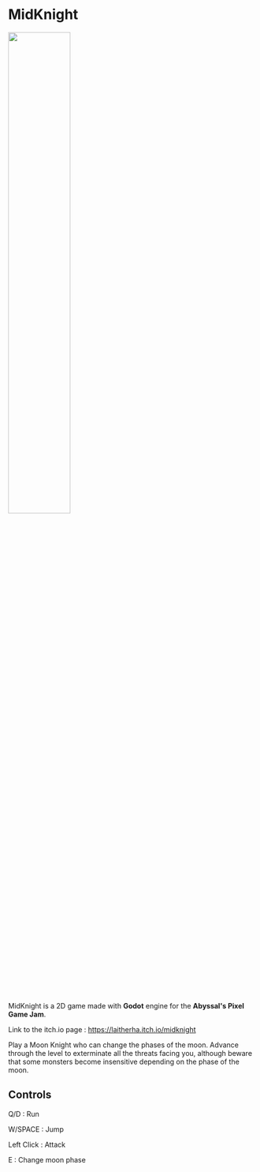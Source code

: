 # MidKnight
<image src="https://img.itch.zone/aW1nLzE0OTQ5MDY1LnBuZw==/original/BGsl%2FR.png" width=50% height=50%>

MidKnight is a 2D game made with **Godot** engine for the **Abyssal's Pixel Game Jam**.

Link to the itch.io page : https://laitherha.itch.io/midknight

Play a Moon Knight who can change the phases of the moon. Advance through the level to exterminate all the threats facing you, although beware that some monsters become insensitive depending on the phase of the moon.

## Controls
Q/D : Run

W/SPACE : Jump

Left Click : Attack

E  : Change moon phase 
